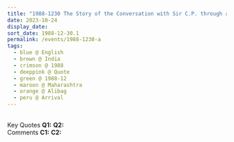 ```yaml
---
title: "1988-1230 The Story of the Conversation with Sir C.P. through a Coconut, On Arrival, Alibag (100 kms S of Mumbai), Maharashtra, India (other year 1986)"
date: 2023-10-24
display_date: 
sort_date: 1988-12-30.1
permalink: /events/1988-1230-a
tags:
  - blue @ English
  - brown @ India
  - crimson @ 1988
  - deeppink @ Quote
  - green @ 1988-12
  - maroon @ Maharashtra
  - orange @ Alibag
  - peru @ Arrival
---
```


<br>

<wave-list>
  <list-title color="DarkSeaGreen" width="55">Key Quotes</list-title>
  <list-item color="BlanchedAlmond" width="280"><b>Q1:</b> <i></i></list-item>
  <list-item color="Lavender" width="280"><b>Q2:</b> <i></i></list-item>
</wave-list>

<br>

<wave-list>
  <list-title color="DarkSeaGreen" width="55">Comments</list-title>
  <list-item color="BlanchedAlmond" width="280"><b>C1:</b> <i></i></list-item>
  <list-item color="Lavender" width="280"><b>C2:</b> <i></i></list-item>
</wave-list>
